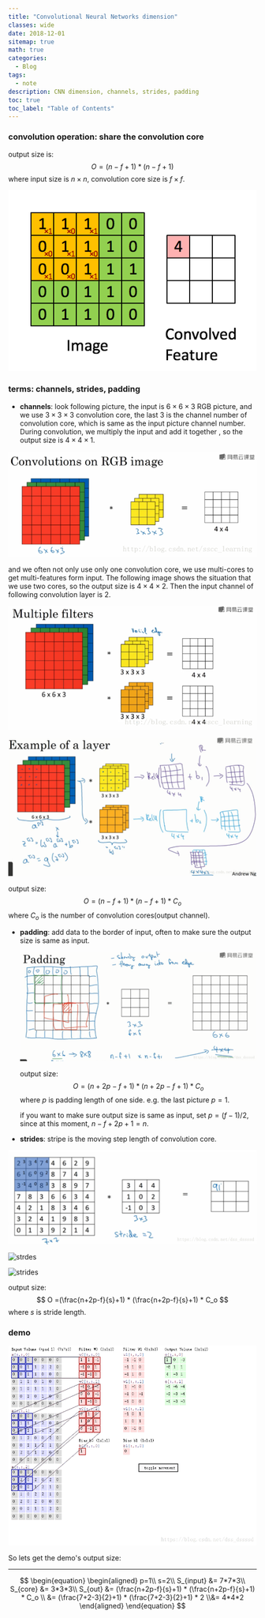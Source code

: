 ```yaml
---
title: "Convolutional Neural Networks dimension"
classes: wide
date: 2018-12-01
sitemap: true
math: true
categories:
  - Blog
tags:
  - note
description: CNN dimension, channels, strides, padding
toc: true
toc_label: "Table of Contents"
---
```


### **convolution operation**: share the convolution core

output size is:
$$
O = (n-f+1) * (n-f+1)
$$
where input size is $n\times n$, convolution core size is $f\times f$.

![con](../assets/images/cnn/convolution_core.gif)

### **terms**: channels, strides, padding

* **channels**: look following picture, the input is  $6\times 6\times 3$ RGB picture, and we use $3\times 3\times 3$  convolution core, the last 3 is the channel number of  convolution core, which is same as the input picture channel number. During convolution, we multiply the input and add it together , so the output size is $4\times 4\times 1$.

![cnn](../assets/images/cnn/convolution.png)

and we often not only use only one convolution core, we use multi-cores to get multi-features form input. The following image shows the situation that we use two cores, so the output size is $4\times 4\times 2$. Then the input channel of following convolution layer is 2.



![cnn](../assets/images/cnn/cnn.png)

![cnn](../assets/images/cnn/layers.png)

output size:
$$
O =(n-f+1) * (n-f+1) * C_o
$$
where $C_o$ is the number of convolution cores(output channel).

* **padding**: add data to the border of input, often to make sure the output size is same as input. 

  ![padding](../assets/images/cnn/padding.png)

  output size:
  $$
  O =(n+2p-f+1) * (n+2p-f+1) * C_o
  $$
  where $p$ is padding length of one side. e.g. the last picture $p = 1$.

  if you want to make sure output size is same as input, set $p = (f-1)/2$, since at this moment, $n-f+2p+1 = n$.

* **strides**: stripe is the moving step length of convolution core.

![strides](../assets/images/cnn/stride.png)

![strdes](https://img-blog.csdn.net/20180912114032978?watermark/2/text/aHR0cHM6Ly9ibG9nLmNzZG4ubmV0L2Rzc19kc3Nzc2Q=/font/5a6L5L2T/fontsize/400/fill/I0JBQkFCMA==/dissolve/70)

![strides](https://img-blog.csdn.net/20180912114044409?watermark/2/text/aHR0cHM6Ly9ibG9nLmNzZG4ubmV0L2Rzc19kc3Nzc2Q=/font/5a6L5L2T/fontsize/400/fill/I0JBQkFCMA==/dissolve/70)

output size:
$$
O =(\frac{n+2p-f}{s}+1) * (\frac{n+2p-f}{s}+1) * C_o
$$
where $s$ is stride length.

### **demo**

![cnn](../assets/images/cnn/demo.gif)

So lets get the demo's output size: 

---


$$
\begin{equation}
\begin{aligned}
p=1\\
s=2\\
S_{input} &= 7*7*3\\
S_{core} &= 3*3*3\\
S_{out} &= (\frac{n+2p-f}{s}+1) * (\frac{n+2p-f}{s}+1) * C_o \\
&= (\frac{7+2-3}{2}+1) * (\frac{7+2-3}{2}+1) * 2 \\&= 4*4*2
\end{aligned}
\end{equation}
$$

